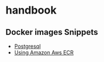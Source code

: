 # handbook



## Docker images Snippets

* [Postgresql](docker/postgres.md)
* [Using Amazon Aws ECR](docker/aws_ecr.md)
